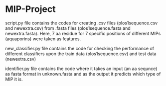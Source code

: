 # MIP-Project

script.py file contains the codes for creating .csv files (plos1sequence.csv and newextra.csv) from .fasta files (plos1sequence.fasta and newextra.fasta). Here, 7 aa residue for 7 specific positions of different MIPs (aquaporins) were taken as features. 

new_classifier.py file contains the code for checking the performance of different classifiers upon the train data (plos1sequence.csv) and test data (newextra.csv)

identifier.py file contains the code where it takes an input (an aa sequnce) as fasta format in unknown.fasta and as the output it predicts which type of MIP it is.
